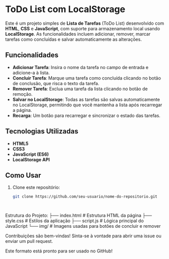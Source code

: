 # ToDo List com LocalStorage

Este é um projeto simples de **Lista de Tarefas** (ToDo List) desenvolvido com **HTML**, **CSS** e **JavaScript**, com suporte para armazenamento local usando **LocalStorage**. As funcionalidades incluem adicionar, remover, marcar tarefas como concluídas e salvar automaticamente as alterações.

## Funcionalidades

- **Adicionar Tarefa**: Insira o nome da tarefa no campo de entrada e adicione-a à lista.
- **Concluir Tarefa**: Marque uma tarefa como concluída clicando no botão de conclusão, que risca o texto da tarefa.
- **Remover Tarefa**: Exclua uma tarefa da lista clicando no botão de remoção.
- **Salvar no LocalStorage**: Todas as tarefas são salvas automaticamente no LocalStorage, permitindo que você mantenha a lista após recarregar a página.
- **Recarga**: Um botão para recarregar e sincronizar o estado das tarefas.

## Tecnologias Utilizadas

- **HTML5**
- **CSS3**
- **JavaScript (ES6)**
- **LocalStorage API**

## Como Usar

1. Clone este repositório:
   ```bash
   git clone https://github.com/seu-usuario/nome-do-repositorio.git

  
Estrutura do Projeto:
├── index.html         # Estrutura HTML da página
├── style.css          # Estilos da aplicação
├── script.js          # Lógica principal do JavaScript
└── img/               # Imagens usadas para botões de concluir e remover


Contribuições são bem-vindas! Sinta-se à vontade para abrir uma issue ou enviar um pull request.

Este formato está pronto para ser usado no GitHub!

